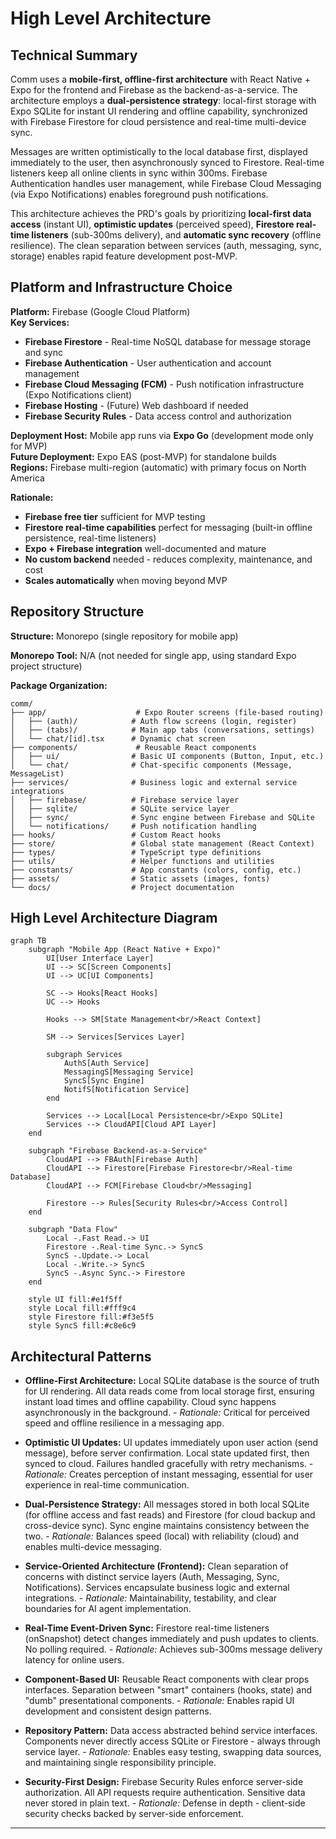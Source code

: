 # High Level Architecture

## Technical Summary

Comm uses a **mobile-first, offline-first architecture** with React Native + Expo for the frontend and Firebase as the backend-as-a-service. The architecture employs a **dual-persistence strategy**: local-first storage with Expo SQLite for instant UI rendering and offline capability, synchronized with Firebase Firestore for cloud persistence and real-time multi-device sync. 

Messages are written optimistically to the local database first, displayed immediately to the user, then asynchronously synced to Firestore. Real-time listeners keep all online clients in sync within 300ms. Firebase Authentication handles user management, while Firebase Cloud Messaging (via Expo Notifications) enables foreground push notifications.

This architecture achieves the PRD's goals by prioritizing **local-first data access** (instant UI), **optimistic updates** (perceived speed), **Firestore real-time listeners** (sub-300ms delivery), and **automatic sync recovery** (offline resilience). The clean separation between services (auth, messaging, sync, storage) enables rapid feature development post-MVP.

## Platform and Infrastructure Choice

**Platform:** Firebase (Google Cloud Platform)  
**Key Services:**
- **Firebase Firestore** - Real-time NoSQL database for message storage and sync
- **Firebase Authentication** - User authentication and account management
- **Firebase Cloud Messaging (FCM)** - Push notification infrastructure (Expo Notifications client)
- **Firebase Hosting** - (Future) Web dashboard if needed
- **Firebase Security Rules** - Data access control and authorization

**Deployment Host:** Mobile app runs via **Expo Go** (development mode only for MVP)  
**Future Deployment:** Expo EAS (post-MVP) for standalone builds  
**Regions:** Firebase multi-region (automatic) with primary focus on North America

**Rationale:**
- **Firebase free tier** sufficient for MVP testing
- **Firestore real-time capabilities** perfect for messaging (built-in offline persistence, real-time listeners)
- **Expo + Firebase integration** well-documented and mature
- **No custom backend** needed - reduces complexity, maintenance, and cost
- **Scales automatically** when moving beyond MVP

## Repository Structure

**Structure:** Monorepo (single repository for mobile app)

**Monorepo Tool:** N/A (not needed for single app, using standard Expo project structure)

**Package Organization:**
```
comm/
├── app/                    # Expo Router screens (file-based routing)
│   ├── (auth)/            # Auth flow screens (login, register)
│   ├── (tabs)/            # Main app tabs (conversations, settings)
│   └── chat/[id].tsx      # Dynamic chat screen
├── components/             # Reusable React components
│   ├── ui/                # Basic UI components (Button, Input, etc.)
│   └── chat/              # Chat-specific components (Message, MessageList)
├── services/              # Business logic and external service integrations
│   ├── firebase/          # Firebase service layer
│   ├── sqlite/            # SQLite service layer
│   ├── sync/              # Sync engine between Firebase and SQLite
│   └── notifications/     # Push notification handling
├── hooks/                 # Custom React hooks
├── store/                 # Global state management (React Context)
├── types/                 # TypeScript type definitions
├── utils/                 # Helper functions and utilities
├── constants/             # App constants (colors, config, etc.)
├── assets/                # Static assets (images, fonts)
└── docs/                  # Project documentation
```

## High Level Architecture Diagram

```mermaid
graph TB
    subgraph "Mobile App (React Native + Expo)"
        UI[User Interface Layer]
        UI --> SC[Screen Components]
        UI --> UC[UI Components]
        
        SC --> Hooks[React Hooks]
        UC --> Hooks
        
        Hooks --> SM[State Management<br/>React Context]
        
        SM --> Services[Services Layer]
        
        subgraph Services
            AuthS[Auth Service]
            MessagingS[Messaging Service]
            SyncS[Sync Engine]
            NotifS[Notification Service]
        end
        
        Services --> Local[Local Persistence<br/>Expo SQLite]
        Services --> CloudAPI[Cloud API Layer]
    end
    
    subgraph "Firebase Backend-as-a-Service"
        CloudAPI --> FBAuth[Firebase Auth]
        CloudAPI --> Firestore[Firebase Firestore<br/>Real-time Database]
        CloudAPI --> FCM[Firebase Cloud<br/>Messaging]
        
        Firestore --> Rules[Security Rules<br/>Access Control]
    end
    
    subgraph "Data Flow"
        Local -.Fast Read.-> UI
        Firestore -.Real-time Sync.-> SyncS
        SyncS -.Update.-> Local
        Local -.Write.-> SyncS
        SyncS -.Async Sync.-> Firestore
    end
    
    style UI fill:#e1f5ff
    style Local fill:#fff9c4
    style Firestore fill:#f3e5f5
    style SyncS fill:#c8e6c9
```

## Architectural Patterns

- **Offline-First Architecture:** Local SQLite database is the source of truth for UI rendering. All data reads come from local storage first, ensuring instant load times and offline capability. Cloud sync happens asynchronously in the background. - _Rationale:_ Critical for perceived speed and offline resilience in a messaging app.

- **Optimistic UI Updates:** UI updates immediately upon user action (send message), before server confirmation. Local state updated first, then synced to cloud. Failures handled gracefully with retry mechanisms. - _Rationale:_ Creates perception of instant messaging, essential for user experience in real-time communication.

- **Dual-Persistence Strategy:** All messages stored in both local SQLite (for offline access and fast reads) and Firestore (for cloud backup and cross-device sync). Sync engine maintains consistency between the two. - _Rationale:_ Balances speed (local) with reliability (cloud) and enables multi-device messaging.

- **Service-Oriented Architecture (Frontend):** Clean separation of concerns with distinct service layers (Auth, Messaging, Sync, Notifications). Services encapsulate business logic and external integrations. - _Rationale:_ Maintainability, testability, and clear boundaries for AI agent implementation.

- **Real-Time Event-Driven Sync:** Firestore real-time listeners (onSnapshot) detect changes immediately and push updates to clients. No polling required. - _Rationale:_ Achieves sub-300ms message delivery latency for online users.

- **Component-Based UI:** Reusable React components with clear props interfaces. Separation between "smart" containers (hooks, state) and "dumb" presentational components. - _Rationale:_ Enables rapid UI development and consistent design patterns.

- **Repository Pattern:** Data access abstracted behind service interfaces. Components never directly access SQLite or Firestore - always through service layer. - _Rationale:_ Enables easy testing, swapping data sources, and maintaining single responsibility principle.

- **Security-First Design:** Firebase Security Rules enforce server-side authorization. All API requests require authentication. Sensitive data never stored in plain text. - _Rationale:_ Defense in depth - client-side security checks backed by server-side enforcement.

---

